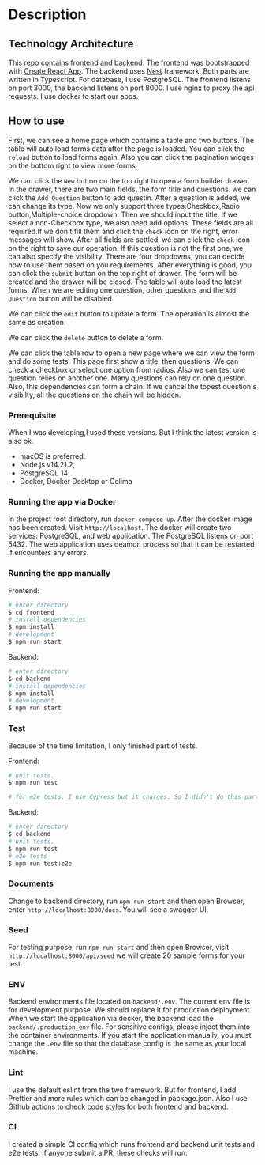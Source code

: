 # Description

## Technology Architecture

This repo contains frontend and backend. The frontend was bootstrapped with [Create React App](https://github.com/facebook/create-react-app). The backend uses [Nest](https://github.com/nestjs/nest) framework. Both parts are written in Typescript. For database, I use PostgreSQL.
The frontend listens on port 3000, the backend listens on port 8000. I use nginx to proxy the api requests. I use docker to start our apps.

## How to use

First, we can see a home page which contains a table and two buttons. The table will auto load forms data after the page is loaded. You can click the `reload` button to load forms again. Also you can click the pagination widges on the bottom right to view more forms.

We can click the `New` button on the top right to open a form builder drawer. In the drawer, there are two main fields, the form title and questions. we can click the `Add Question` button to add questin. After a question is added, we can change its type. Now we only support three types:Checkbox,Radio button,Multiple-choice dropdown. Then we should input the title. If we select a non-Checkbox type, we also need add options. These fields are all required.If we don't fill them and click the `check` icon on the right, error messages will show. After all fields are settled, we can click the `check` icon on the right to save our operation. If this question is not the first one, we can also specify the visibility. There are four dropdowns, you can decide how to use them based on you requirements. After everything is good, you can click the `submit` button on the top right of drawer. The form will be created and the drawer will be closed. The table will auto load the latest forms. When we are editing one question, other questions and the `Add Question` button will be disabled.

We can click the `edit` button to update a form. The operation is almost the same as creation.

We can click the `delete` button to delete a form.

We can click the table row to open a new page where we can view the form and do some tests. This page first show a title, then questions. We can check a checkbox or select one option from radios. Also we can test one question relies on another one. Many questions can rely on one question. Also, this dependencies can form a chain. If we cancel the topest question's visibilty, all the questions on the chain will be hidden.

### Prerequisite

When I was developing,I used these versions. But I think the latest version is also ok.

- macOS is preferred.
- Node.js v14.21.2,
- PostgreSQL 14
- Docker, Docker Desktop or Colima

### Running the app via Docker

In the project root directory, run `docker-compose up`. After the docker image has been created. Visit `http://localhost`.
The docker will create two services: PostgreSQL, and web application. The PostgreSQL listens on port 5432. The web application uses deamon process so that it can be restarted if encounters any errors.

### Running the app manually

Frontend:

```bash
# enter directory
$ cd frontend
# install dependencies
$ npm install
# development
$ npm run start
```

Backend:

```bash
# enter directory
$ cd backend
# install dependencies
$ npm install
# development
$ npm run start
```

### Test

Because of the time limitation, I only finished part of tests.

Frontend:

```bash
# unit tests.
$ npm run test

# for e2e tests. I use Cypress but it charges. So I didn't do this part.
```

Backend:

```bash
# enter directory
$ cd backend
# unit tests.
$ npm run test
# e2e tests
$ npm run test:e2e
```

### Documents

Change to backend directory, run `npm run start` and then open Browser, enter `http://localhost:8000/docs`.
You will see a swagger UI.

### Seed

For testing purpose, run `npm run start` and then open Browser, visit `http://localhost:8000/api/seed` we will create 20 sample forms for your test.

### ENV

Backend environments file located on `backend/.env`. The current env file is for development purpose. We should replace it for production deployment. When we start the application via docker, the backend load the `backend/.production_env` file. For sensitive configs, please inject them into the container environments.
If you start the application manually, you must change the `.env` file so that the database config is the same as your local machine.

### Lint

I use the default eslint from the two framework. But for frontend, I add Prettier and more rules which can be changed in package.json.
Also I use Github actions to check code styles for both frontend and backend.

### CI

I created a simple CI config which runs frontend and backend unit tests and e2e tests. If anyone submit a PR, these checks will run.

